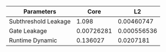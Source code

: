 | Parameters | Core | L2 |
| --- | --- | --- |
| Subthreshold Leakage | 1.098 | 0.00460747 |
| Gate Leakage | 0.00726281 | 0.000556536 |
| Runtime Dynamic | 0.136027 | 0.0207181 |
